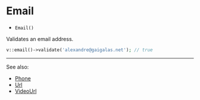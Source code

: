 # Email

- `Email()`

Validates an email address.

```php
v::email()->validate('alexandre@gaigalas.net'); // true
```

***
See also:

  * [Phone](Phone.md)
  * [Url](Url.md)
  * [VideoUrl](VideoUrl.md)
